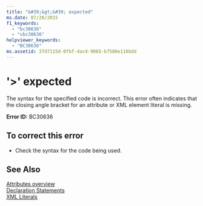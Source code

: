 ```yaml
---
title: "&#39;&gt;&#39; expected"
ms.date: 07/20/2015
f1_keywords: 
  - "bc30636"
  - "vbc30636"
helpviewer_keywords: 
  - "BC30636"
ms.assetid: 37d7115d-0fbf-4ac4-9065-b7580e116bdd
---
```

# &#39;&gt;&#39; expected
The syntax for the specified code is incorrect. This error often indicates that the closing angle bracket for an attribute or XML element literal is missing.  
  
 **Error ID:** BC30636  
  
## To correct this error  
  
- Check the syntax for the code being used.  
  
## See Also  
 [Attributes overview](~/docs/visual-basic/programming-guide/concepts/attributes/index.md)  
 [Declaration Statements](~/docs/visual-basic/programming-guide/language-features/statements.md#declaration-statements)  
 [XML Literals](../../visual-basic/language-reference/xml-literals/index.md)
